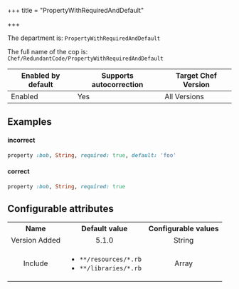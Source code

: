 +++
title = "PropertyWithRequiredAndDefault"

+++

<!-- This content is automatically generated. See https://github.com/chef/chef-web-docs/blob/main/generated/README.md -->

The department is: `PropertyWithRequiredAndDefault`

The full name of the cop is: `Chef/RedundantCode/PropertyWithRequiredAndDefault`

| Enabled by default | Supports autocorrection | Target Chef Version |
| --- | --- | --- |
| Enabled | Yes | All Versions |

## Examples


#### incorrect

```ruby
property :bob, String, required: true, default: 'foo'
```

#### correct

```ruby
property :bob, String, required: true
```

## Configurable attributes

<table>
<tbody><tr>
<th>Name</th>
<th>Default value</th>
<th>Configurable values</th>
</tr>
<tr>
<td style="text-align:center">Version Added</td>
<td style="text-align:center">5.1.0</td>
<td style="text-align:center">String</td>
</tr>
<tr><td style="text-align:center">Include</td>
<td style="text-align:center"><ul>
<li><code>**/resources/*.rb</code></li>
<li><code>**/libraries/*.rb</code></li>
</ul>
</td>
<td style="text-align:center">Array</td>
</tr></tbody></table>
